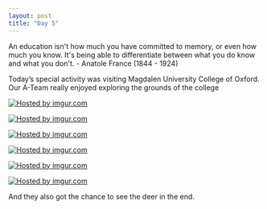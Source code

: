 ```yaml
---
layout: post
title: "Day 5"
---
```


An education isn't how much you have committed to memory, or even how much you know. It's being able to differentiate between what you do know and what you don't. - Anatole France (1844 - 1924)

Today’s special activity was visiting Magdalen University College of Oxford. Our A-Team really enjoyed exploring the grounds of the college

<a href="http://imgur.com/z4rkqW3"><img src="http://i.imgur.com/z4rkqW3.jpg" title="Hosted by imgur.com" /></a>

<a href="http://imgur.com/Rttg0zQ"><img src="http://i.imgur.com/Rttg0zQ.jpg" title="Hosted by imgur.com" /></a>

<a href="http://imgur.com/d9mzeNA"><img src="http://i.imgur.com/d9mzeNA.jpg" title="Hosted by imgur.com" /></a>

<a href="http://imgur.com/ZD4uHxn"><img src="http://i.imgur.com/ZD4uHxn.jpg" title="Hosted by imgur.com" /></a>

<a href="http://imgur.com/OdLfdhE"><img src="http://i.imgur.com/OdLfdhE.jpg" title="Hosted by imgur.com" /></a>

<a href="http://imgur.com/66ntGmh"><img src="http://i.imgur.com/66ntGmh.jpg" title="Hosted by imgur.com" /></a>

And they also got the chance to see the deer in the end.

